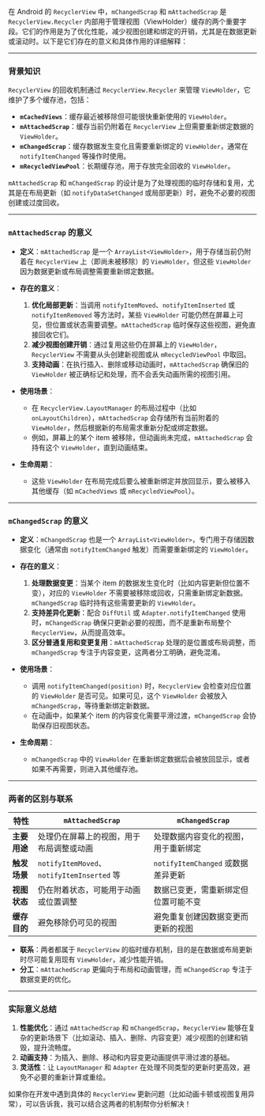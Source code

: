 在 Android 的 `RecyclerView` 中，`mChangedScrap` 和 `mAttachedScrap` 是 `RecyclerView.Recycler` 内部用于管理视图（ViewHolder）缓存的两个重要字段。它们的作用是为了优化性能，减少视图创建和绑定的开销，尤其是在数据更新或滚动时。以下是它们存在的意义和具体作用的详细解释：

---

### 背景知识
`RecyclerView` 的回收机制通过 `RecyclerView.Recycler` 来管理 `ViewHolder`，它维护了多个缓存池，包括：
- **`mCachedViews`**：缓存最近被移除但可能很快重新使用的 `ViewHolder`。
- **`mAttachedScrap`**：缓存当前仍附着在 `RecyclerView` 上但需要重新绑定数据的 `ViewHolder`。
- **`mChangedScrap`**：缓存数据发生变化且需要重新绑定的 `ViewHolder`，通常在 `notifyItemChanged` 等操作时使用。
- **`mRecycledViewPool`**：长期缓存池，用于存放完全回收的 `ViewHolder`。

`mAttachedScrap` 和 `mChangedScrap` 的设计是为了处理视图的临时存储和复用，尤其是在布局更新（如 `notifyDataSetChanged` 或局部更新）时，避免不必要的视图创建或过度回收。

---

### `mAttachedScrap` 的意义
- **定义**：`mAttachedScrap` 是一个 `ArrayList<ViewHolder>`，用于存储当前仍附着在 `RecyclerView` 上（即尚未被移除）的 `ViewHolder`，但这些 `ViewHolder` 因为数据更新或布局调整需要重新绑定数据。
- **存在的意义**：
    1. **优化局部更新**：当调用 `notifyItemMoved`、`notifyItemInserted` 或 `notifyItemRemoved` 等方法时，某些 `ViewHolder` 可能仍然在屏幕上可见，但位置或状态需要调整。`mAttachedScrap` 临时保存这些视图，避免直接回收它们。
    2. **减少视图创建开销**：通过复用这些仍在屏幕上的 `ViewHolder`，`RecyclerView` 不需要从头创建新视图或从 `mRecycledViewPool` 中取回。
    3. **支持动画**：在执行插入、删除或移动动画时，`mAttachedScrap` 确保旧的 `ViewHolder` 被正确标记和处理，而不会丢失动画所需的视图引用。

- **使用场景**：
    - 在 `RecyclerView.LayoutManager` 的布局过程中（比如 `onLayoutChildren`），`mAttachedScrap` 会存储所有当前附着的 `ViewHolder`，然后根据新的布局需求重新分配或绑定数据。
    - 例如，屏幕上的某个 item 被移除，但动画尚未完成，`mAttachedScrap` 会持有这个 `ViewHolder`，直到动画结束。

- **生命周期**：
    - 这些 `ViewHolder` 在布局完成后要么被重新绑定并放回显示，要么被移入其他缓存（如 `mCachedViews` 或 `mRecycledViewPool`）。

---

### `mChangedScrap` 的意义
- **定义**：`mChangedScrap` 也是一个 `ArrayList<ViewHolder>`，专门用于存储因数据变化（通常由 `notifyItemChanged` 触发）而需要重新绑定的 `ViewHolder`。
- **存在的意义**：
    1. **处理数据变更**：当某个 item 的数据发生变化时（比如内容更新但位置不变），对应的 `ViewHolder` 不需要被移除或回收，只需重新绑定新数据。`mChangedScrap` 临时持有这些需要更新的 `ViewHolder`。
    2. **支持差异化更新**：配合 `DiffUtil` 或 `Adapter.notifyItemChanged` 使用时，`mChangedScrap` 确保只更新必要的视图，而不是重新布局整个 `RecyclerView`，从而提高效率。
    3. **区分普通复用和变更复用**：`mAttachedScrap` 处理的是位置或布局调整，而 `mChangedScrap` 专注于内容变更，这两者分工明确，避免混淆。

- **使用场景**：
    - 调用 `notifyItemChanged(position)` 时，`RecyclerView` 会检查对应位置的 `ViewHolder` 是否可见。如果可见，这个 `ViewHolder` 会被放入 `mChangedScrap`，等待重新绑定新数据。
    - 在动画中，如果某个 item 的内容变化需要平滑过渡，`mChangedScrap` 会协助保存旧视图状态。

- **生命周期**：
    - `mChangedScrap` 中的 `ViewHolder` 在重新绑定数据后会被放回显示，或者如果不再需要，则进入其他缓存池。

---

### 两者的区别与联系
| 特性                | `mAttachedScrap`                          | `mChangedScrap`                          |
|---------------------|-------------------------------------------|------------------------------------------|
| **主要用途**        | 处理仍在屏幕上的视图，用于布局调整或动画  | 处理数据内容变化的视图，用于重新绑定     |
| **触发场景**        | `notifyItemMoved`、`notifyItemInserted` 等 | `notifyItemChanged` 或数据差异更新       |
| **视图状态**        | 仍在附着状态，可能用于动画或位置调整      | 数据已变更，需重新绑定但位置可能不变     |
| **缓存目的**        | 避免移除仍可见的视图                      | 避免重复创建因数据变更而更新的视图       |

- **联系**：两者都属于 `RecyclerView` 的临时缓存机制，目的是在数据或布局更新时尽可能复用现有 `ViewHolder`，减少性能开销。
- **分工**：`mAttachedScrap` 更偏向于布局和动画管理，而 `mChangedScrap` 专注于数据变更的优化。

---

### 实际意义总结
1. **性能优化**：通过 `mAttachedScrap` 和 `mChangedScrap`，`RecyclerView` 能够在复杂的更新场景下（比如滚动、插入、删除、内容变更）减少视图的创建和销毁，提升流畅度。
2. **动画支持**：为插入、删除、移动和内容变更动画提供平滑过渡的基础。
3. **灵活性**：让 `LayoutManager` 和 `Adapter` 在处理不同类型的更新时更高效，避免不必要的重新计算或重绘。

如果你在开发中遇到具体的 `RecyclerView` 更新问题（比如动画卡顿或视图复用异常），可以告诉我，我可以结合这两者的机制帮你分析解决！